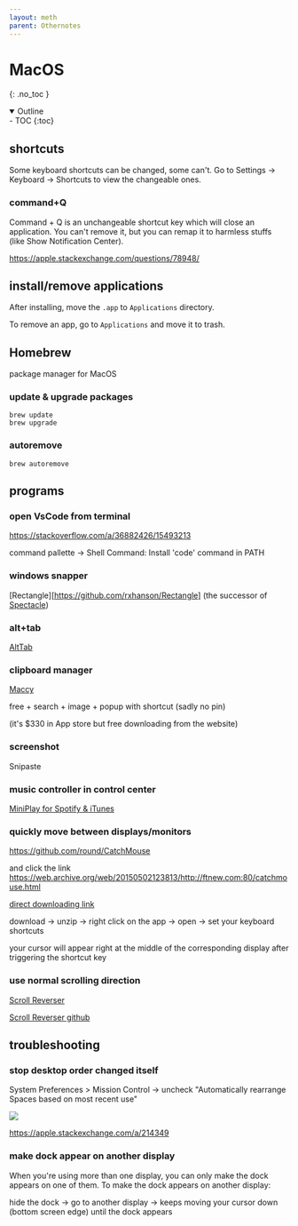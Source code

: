 ```yaml
---
layout: meth
parent: Othernotes
---
```


# MacOS
{: .no_toc }

<details open markdown="block">
  <summary>
    Outline
  </summary>
- TOC
{:toc}
</details>



## shortcuts

Some keyboard shortcuts can be changed, some can't. Go to Settings -> Keyboard -> Shortcuts to view the changeable ones.

### command+Q

Command + Q is an unchangeable shortcut key which will close an application. You can't remove it, but you can remap it to harmless stuffs (like Show Notification Center).

<https://apple.stackexchange.com/questions/78948/>

## install/remove applications

After installing, move the `.app` to `Applications` directory.

To remove an app, go to `Applications` and move it to trash.


## Homebrew

package manager for MacOS

### update & upgrade packages

```
brew update
brew upgrade
```


### autoremove

```
brew autoremove
```

## programs

### open VsCode from terminal

<https://stackoverflow.com/a/36882426/15493213>

command pallette -> Shell Command: Install 'code' command in PATH

### windows snapper

[Rectangle][https://github.com/rxhanson/Rectangle] (the successor of [Spectacle](https://github.com/eczarny/spectacle))

### alt+tab

[AltTab](https://alt-tab-macos.netlify.app/)

### clipboard manager

[Maccy](https://maccy.app/)

free + search + image + popup with shortcut (sadly no pin)

(it's $330 in App store but free downloading from the website)

### screenshot

Snipaste

### music controller in control center

[MiniPlay for Spotify & iTunes](https://apps.apple.com/us/app/miniplay-for-spotify-itunes/id936243210)

### quickly move between displays/monitors

<https://github.com/round/CatchMouse>

and click the link <https://web.archive.org/web/20150502123813/http://ftnew.com:80/catchmouse.html>

[direct downloading link](https://web.archive.org/web/20150502123813/http://ftnew.com/files/CatchMouse.zip)

download -> unzip -> right click on the app -> open -> set your keyboard shortcuts

your cursor will appear right at the middle of the corresponding display after triggering the shortcut key

### use normal scrolling direction

[Scroll Reverser](https://pilotmoon.com/scrollreverser/)

[Scroll Reverser github](https://github.com/pilotmoon/Scroll-Reverser/)

## troubleshooting

### stop desktop order changed itself

System Preferences > Mission Control  -> uncheck "Automatically rearrange Spaces based on most recent use"

![](https://i.imgur.com/HbJWhT1.png)

<https://apple.stackexchange.com/a/214349>

### make dock appear on another display

When you're using more than one display, you can only make the dock appears on one of them. To make the dock appears on another display:

hide the dock -> go to another display -> keeps moving your cursor down (bottom screen edge) until the dock appears